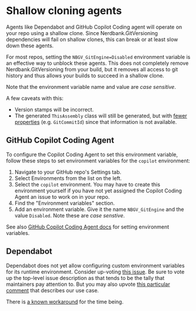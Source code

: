 # Shallow cloning agents

Agents like Dependabot and GitHub Copilot Coding agent will operate on your repo using a shallow clone.
Since Nerdbank.GitVersioning dependencies will fail on shallow clones, this can break or at least slow down these agents.

For most repos, setting the `NBGV_GitEngine=Disabled` environment variable is an effective way to unblock these agents.
This does not completely remove Nerdbank.GitVersioning from your build, but it removes all access to git history and thus allows your builds to succeed in a shallow clone.

Note that the environment variable name and value are _case sensitive_.

A few caveats with this:

* Version stamps will be incorrect.
* The generated `ThisAssembly` class will still be generated, but with [fewer properties](https://github.com/dotnet/Nerdbank.GitVersioning/issues/1192) (e.g. `GitCommitId`) since that information is not available.

## GitHub Copilot Coding Agent

To configure the Copilot Coding Agent to set this environment variable, follow these steps to set environment variables for the `copilot` environment:

1. Navigate to your GitHub repo's Settings tab.
1. Select Environments from the list on the left.
1. Select the `copilot` environment. You may have to create this environment yourself if you have not yet assigned the Copilot Coding Agent an issue to work on in your repo.
1. Find the "Environment variables" section.
1. Add an environment variable. Give it the name `NBGV_GitEngine` and the value `Disabled`. Note these are _case senstive_.

See also [GitHub Copilot Coding Agent docs](https://docs.github.com/en/copilot/how-tos/use-copilot-agents/coding-agent/customize-the-agent-environment#setting-environment-variables-in-copilots-environment) for setting environment variables.

## Dependabot

Dependabot does not yet allow configuring custom environment variables for its runtime environment.
Consider up-voting [this issue](https://github.com/dependabot/dependabot-core/issues/4660).
Be sure to vote up the top-level issue description as that tends to be the tally that maintainers pay attention to.
But you may also upvote [this particular comment](https://github.com/dependabot/dependabot-core/issues/4660#issuecomment-3170935213) that describes our use case.

There is [a known workaround](https://github.com/dependabot/dependabot-core/issues/4660#issuecomment-3399907801) for the time being.

